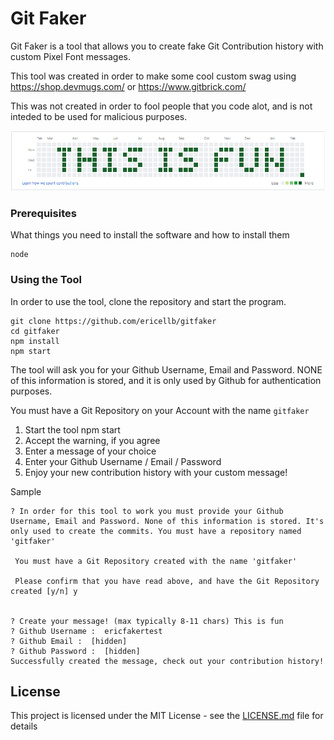 # Git Faker

Git Faker is a tool that allows you to create fake Git Contribution history with custom Pixel Font messages.

This tool was created in order to make some cool custom swag using https://shop.devmugs.com/ or https://www.gitbrick.com/

This was not created in order to fool people that you code alot, and is not inteded to be used for malicious purposes.

![sample image](sample.png)

### Prerequisites

What things you need to install the software and how to install them

```
node
```

### Using the Tool

In order to use the tool, clone the repository and start the program.

```
git clone https://github.com/ericellb/gitfaker
cd gitfaker
npm install
npm start
```

The tool will ask you for your Github Username, Email and Password. NONE of this information is stored, and it is only used by Github for authentication purposes.

You must have a Git Repository on your Account with the name `gitfaker`

1. Start the tool npm start
2. Accept the warning, if you agree
3. Enter a message of your choice
4. Enter your Github Username / Email / Password
5. Enjoy your new contribution history with your custom message!

Sample

```
? In order for this tool to work you must provide your Github Username, Email and Password. None of this information is stored. It's only used to create the commits. You must have a repository named 'gitfaker'

 You must have a Git Repository created with the name 'gitfaker'

 Please confirm that you have read above, and have the Git Repository created [y/n] y


? Create your message! (max typically 8-11 chars) This is fun
? Github Username :  ericfakertest
? Github Email :  [hidden]
? Github Password :  [hidden]
Successfully created the message, check out your contribution history!
```

## License

This project is licensed under the MIT License - see the [LICENSE.md](LICENSE.md) file for details
